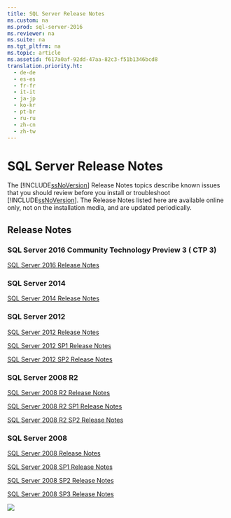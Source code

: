 ```yaml
---
title: SQL Server Release Notes
ms.custom: na
ms.prod: sql-server-2016
ms.reviewer: na
ms.suite: na
ms.tgt_pltfrm: na
ms.topic: article
ms.assetid: f617a0af-92dd-47aa-82c3-f51b1346bcd8
translation.priority.ht: 
  - de-de
  - es-es
  - fr-fr
  - it-it
  - ja-jp
  - ko-kr
  - pt-br
  - ru-ru
  - zh-cn
  - zh-tw
---
```

# SQL Server Release Notes
  The [!INCLUDE[ssNoVersion](TokenContainer-ssNoVersion_md.md)] Release Notes topics describe known issues that you should review before you install or troubleshoot [!INCLUDE[ssNoVersion](TokenContainer-ssNoVersion_md.md)]. The Release Notes listed here are available online only, not on the installation media, and are updated periodically.

## Release Notes

### SQL Server 2016 Community Technology  Preview 3 \( CTP 3\)
 [SQL Server 2016 Release Notes](https://msdn.microsoft.com/en-us/library/dn876712.aspx)

### SQL Server 2014
 [SQL Server 2014 Release Notes](../Topic/SQL-Server-2014-Release-Notes.md)

### SQL Server 2012
 [SQL Server 2012 Release Notes](../Topic/SQL-Server-2012-Release-Notes.md)

 [SQL Server 2012 SP1 Release Notes](../Topic/SQL-Server-2012-SP1-Release-Notes.md)

 [SQL Server 2012 SP2 Release Notes](../Topic/SQL-Server-2012-SP2-Release-Notes.md)

### SQL Server 2008 R2
 [SQL Server 2008 R2 Release Notes](http://download.microsoft.com/download/E/7/D/E7DED7E4-5059-4E3E-82C5-B28BF3FD0AAC/SQLServer2008R2ReleaseNotes.htm)

 [SQL Server 2008 R2 SP1 Release Notes](http://social.technet.microsoft.com/wiki/contents/articles/2973.microsoft-sql-server-2008-r2-sp1-release-notes.aspx)

 [SQL Server 2008 R2 SP2 Release Notes](../Topic/SQL-Server-2008-R2-SP2-Release-Notes.md)

### SQL Server 2008
 [SQL Server 2008 Release Notes](http://download.microsoft.com/download/4/9/e/49eeb41a-a769-4520-80d6-671b8ae2bd06/SQLServer2008ReleaseNotes.htm)

 [SQL Server 2008 SP1 Release Notes](http://download.microsoft.com/download/1/6/3/163A851B-D956-42E9-B426-F5C0EBE6B654/ReleaseNotes.htm)

 [SQL Server 2008 SP2 Release Notes](http://social.technet.microsoft.com/wiki/contents/articles/1486.microsoft-sql-server-2008-sp2-release-notes.aspx)

 [SQL Server 2008 SP3 Release Notes](http://social.technet.microsoft.com/wiki/contents/articles/4937.microsoft-sql-server-2008-sp3-release-notes.aspx)

 ![](ImageContainer/Images/Image-MS_Logo_X-Small.png)

  